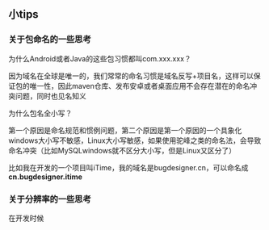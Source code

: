 ## 小tips

### 关于包命名的一些思考

为什么Android或者Java的这些包习惯都叫com.xxx.xxx？

​		因为域名在全球是唯一的，我们常常的命名习惯是域名反写+项目名，这样可以保证包的唯一性，因此maven仓库、发布安卓或者桌面应用不会存在潜在的命名冲突问题，同时也见名知义

为什么包名全小写？

​		第一个原因是命名规范和惯例问题，第二个原因是第一个原因的一个具象化windows大小写不敏感，Linux大小写敏感，如果使用驼峰之类的命名法，会导致命名冲突（比如MySQLwindows就不区分大小写，但是Linux又区分了）

比如我在开发的一个项目叫iTime，我的域名是bugdesigner.cn，可以命名成**cn.bugdesigner.itime**

### 关于分辨率的一些思考

在开发时候